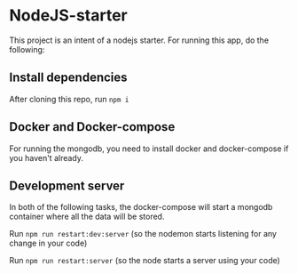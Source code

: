 # NodeJS-starter
This project is an intent of a nodejs starter. For running this app, do the following:

## Install dependencies
After cloning this repo, run `npm i`

## Docker and Docker-compose
For running the mongodb, you need to install docker and docker-compose if you haven't already.

## Development server
In both of the following tasks, the docker-compose will start a mongodb container where all the data will be stored.

Run `npm run restart:dev:server` (so the nodemon starts listening for any change in your code)

Run `npm run restart:server` (so the node starts a server using your code)